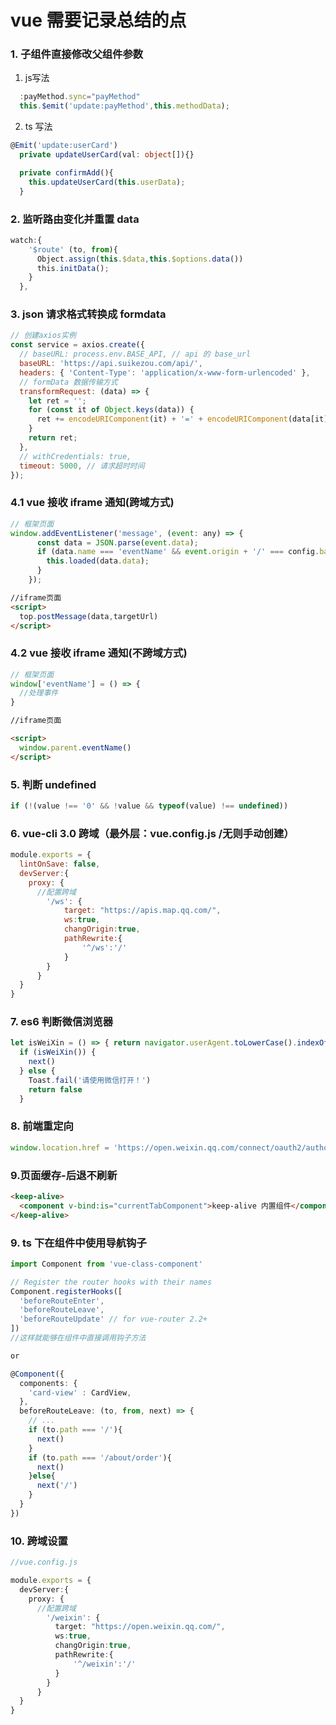 
# vue 需要记录总结的点

### 1. 子组件直接修改父组件参数

1. js写法

```javascript
  :payMethod.sync="payMethod"
  this.$emit('update:payMethod',this.methodData);
```

2. ts 写法

```typescript
@Emit('update:userCard')
  private updateUserCard(val: object[]){}

  private confirmAdd(){
    this.updateUserCard(this.userData);
  }
```

### 2. 监听路由变化并重置 data

```javascript
watch:{
    '$route' (to, from){
      Object.assign(this.$data,this.$options.data())
      this.initData();
    }
  },
```

### 3. json 请求格式转换成 formdata

```javascript
// 创建axios实例
const service = axios.create({
  // baseURL: process.env.BASE_API, // api 的 base_url
  baseURL: 'https://api.suikezou.com/api/',
  headers: { 'Content-Type': 'application/x-www-form-urlencoded' },
  // formData 数据传输方式
  transformRequest: (data) => {
    let ret = '';
    for (const it of Object.keys(data)) {
      ret += encodeURIComponent(it) + '=' + encodeURIComponent(data[it]) + '&';
    }
    return ret;
  },
  // withCredentials: true,
  timeout: 5000, // 请求超时时间
});
```

### 4.1 vue 接收 iframe 通知(跨域方式)

```javascript
// 框架页面
window.addEventListener('message', (event: any) => {
      const data = JSON.parse(event.data);
      if (data.name === 'eventName' && event.origin + '/' === config.baseURL) {
        this.loaded(data.data);
      }
    });
```

```html
//iframe页面
<script>
  top.postMessage(data,targetUrl)
</script>
```

### 4.2 vue 接收 iframe 通知(不跨域方式)

```javascript
// 框架页面
window['eventName'] = () => {
  //处理事件
}
```

```html
//iframe页面

<script>
  window.parent.eventName()
</script>
```

### 5. 判断 undefined

```javascript
if (!(value !== '0' && !value && typeof(value) !== undefined))
```

### 6. vue-cli 3.0 跨域（最外层：vue.config.js /无则手动创建）

```javascript
module.exports = {
  lintOnSave: false,
  devServer:{
    proxy: {
      //配置跨域
        '/ws': {
            target: "https://apis.map.qq.com/",
            ws:true,
            changOrigin:true,
            pathRewrite:{
                '^/ws':'/'
            }
        }
      }
  }
}
```

### 7. es6 判断微信浏览器

```javascript
let isWeiXin = () => { return navigator.userAgent.toLowerCase().indexOf('micromessenger') !== -1 }
  if (isWeiXin()) {
    next()
  } else {
    Toast.fail('请使用微信打开！')
    return false
  }
```

### 8. 前端重定向

```javascript
window.location.href = 'https://open.weixin.qq.com/connect/oauth2/authorize?appid=wxb57af6881fb3db44sd&redirect_uri=' + encodeURI('https://www.suikezou.com') + '&response_type=code&scope=snsapi_userinfo&state=#wechat_redirect'
```

### 9.页面缓存-后退不刷新

```html
<keep-alive>
  <component v-bind:is="currentTabComponent">keep-alive 内置组件</component>
</keep-alive>
```

### 9. ts 下在组件中使用导航钩子

```typescript
import Component from 'vue-class-component'

// Register the router hooks with their names
Component.registerHooks([
  'beforeRouteEnter',
  'beforeRouteLeave',
  'beforeRouteUpdate' // for vue-router 2.2+
])
//这样就能够在组件中直接调用钩子方法

or

@Component({
  components: {
    'card-view' : CardView,
  },
  beforeRouteLeave: (to, from, next) => {
    // ...
    if (to.path === '/'){
      next()
    }
    if (to.path === '/about/order'){
      next()
    }else{
      next('/')
    }
  }
})

```

### 10. 跨域设置

```typescript
//vue.config.js

module.exports = {
  devServer:{
    proxy: {
      //配置跨域
        '/weixin': {
          target: "https://open.weixin.qq.com/",
          ws:true,
          changOrigin:true,
          pathRewrite:{
              '^/weixin':'/'
          }
        }
      }
  }
}

```
